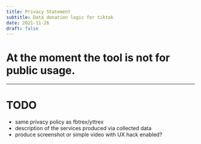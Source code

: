 ```yaml
---
title: Privacy Statement
subtitle: Data donation logic for tiktok
date: 2021-11-26
draft: false
---
```


# At the moment the tool is not for public usage.

---

# TODO

* same privacy policy as fbtrex/yttrex
* description of the services produced via collected data
* produce screenshot or simple video with UX hack enabled?

